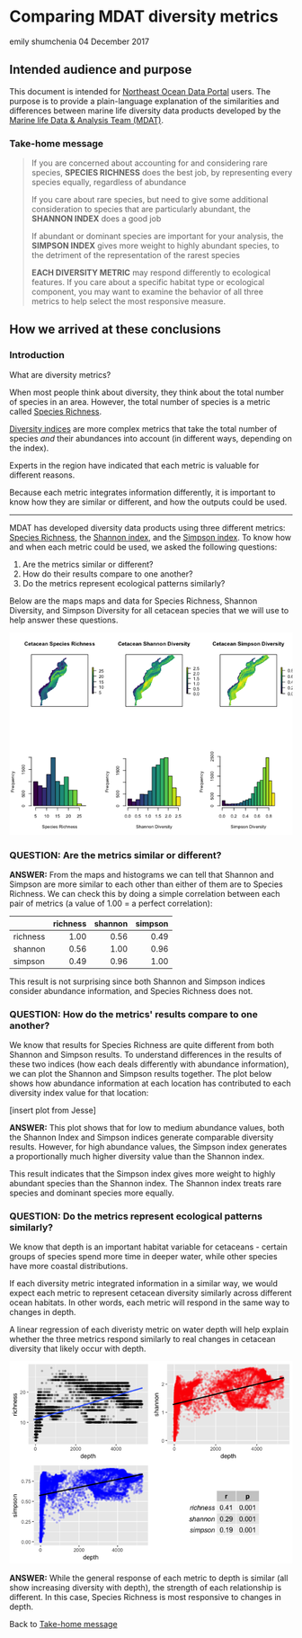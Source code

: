 Comparing MDAT diversity metrics
================
emily shumchenia
04 December 2017

Intended audience and purpose
-----------------------------

This document is intended for [Northeast Ocean Data Portal](http://www.northeastoceandata.org) users. The purpose is to provide a plain-language explanation of the similarities and differences between marine life diversity data products developed by the [Marine life Data & Analysis Team (MDAT)](http://seamap.env.duke.edu/models/mdat/).

### Take-home message

> If you are concerned about accounting for and considering rare species, **SPECIES RICHNESS** does the best job, by representing every species equally, regardless of abundance
>
> If you care about rare species, but need to give some additional consideration to species that are particularly abundant, the **SHANNON INDEX** does a good job
>
> If abundant or dominant species are important for your analysis, the **SIMPSON INDEX** gives more weight to highly abundant species, to the detriment of the representation of the rarest species
>
> **EACH DIVERSITY METRIC** may respond differently to ecological features. If you care about a specific habitat type or ecological component, you may want to examine the behavior of all three metrics to help select the most responsive measure.

How we arrived at these conclusions
-----------------------------------

### Introduction

What are diversity metrics?

When most people think about diversity, they think about the total number of species in an area. However, the total number of species is a metric called [Species Richness](https://en.wikipedia.org/wiki/Species_richness).

[Diversity indices](https://en.wikipedia.org/wiki/Diversity_index) are more complex metrics that take the total number of species *and* their abundances into account (in different ways, depending on the index).

Experts in the region have indicated that each metric is valuable for different reasons.

Because each metric integrates information differently, it is important to know how they are similar or different, and how the outputs could be used.

------------------------------------------------------------------------

MDAT has developed diversity data products using three different metrics: [Species Richness](https://en.wikipedia.org/wiki/Species_richness), the [Shannon index](https://en.wikipedia.org/wiki/Diversity_index#Shannon_index), and the [Simpson index](https://en.wikipedia.org/wiki/Diversity_index#Simpson_index). To know how and when each metric could be used, we asked the following questions:

1.  Are the metrics similar or different?
2.  How do their results compare to one another?
3.  Do the metrics represent ecological patterns similarly?

Below are the maps maps and data for Species Richness, Shannon Diversity, and Simpson Diversity for all cetacean species that we will use to help answer these questions.

![](div_indices_files/figure-markdown_github-ascii_identifiers/maps-1.png)

### QUESTION: Are the metrics similar or different?

**ANSWER:** From the maps and histograms we can tell that Shannon and Simpson are more similar to each other than either of them are to Species Richness. We can check this by doing a simple correlation between each pair of metrics (a value of 1.00 = a perfect correlation):

|          |  richness|  shannon|  simpson|
|----------|---------:|--------:|--------:|
| richness |      1.00|     0.56|     0.49|
| shannon  |      0.56|     1.00|     0.96|
| simpson  |      0.49|     0.96|     1.00|

This result is not surprising since both Shannon and Simpson indices consider abundance information, and Species Richness does not.

### QUESTION: How do the metrics' results compare to one another?

We know that results for Species Richness are quite different from both Shannon and Simpson results. To understand differences in the results of these two indices (how each deals differently with abundance information), we can plot the Shannon and Simpson results together. The plot below shows how abundance information at each location has contributed to each diversity index value for that location:

\[insert plot from Jesse\]

**ANSWER:** This plot shows that for low to medium abundance values, both the Shannon Index and Simpson indices generate comparable diversity results. However, for high abundance values, the Simpson index generates a proportionally much higher diversity value than the Shannon index.

This result indicates that the Simpson index gives more weight to highly abundant species than the Shannon index. The Shannon index treats rare species and dominant species more equally.

### QUESTION: Do the metrics represent ecological patterns similarly?

We know that depth is an important habitat variable for cetaceans - certain groups of species spend more time in deeper water, while other species have more coastal distributions.

If each diversity metric integrated information in a similar way, we would expect each metric to represent cetacean diversity similarly across different ocean habitats. In other words, each metric will respond in the same way to changes in depth.

A linear regression of each diveristy metric on water depth will help explain whether the three metrics respond similarly to real changes in cetacean diversity that likely occur with depth.

![](div_indices_files/figure-markdown_github-ascii_identifiers/regression_results-1.png)

**ANSWER:** While the general response of each metric to depth is similar (all show increasing diversity with depth), the strength of each relationship is different. In this case, Species Richness is most responsive to changes in depth.

Back to [Take-home message](#take-home-message)
